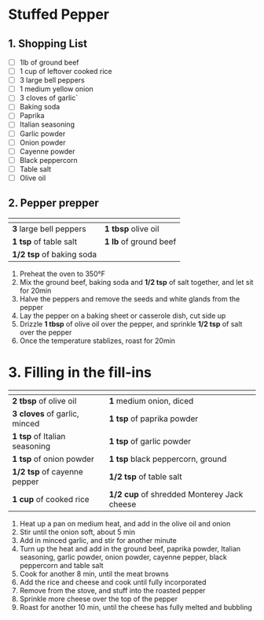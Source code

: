  # Stuffed Pepper

## 1. Shopping List

- [ ] 1lb of ground beef
- [ ] 1 cup of leftover cooked rice
- [ ] 3 large bell peppers
- [ ] 1 medium yellow onion
- [ ] 3 cloves of garlic`
- [ ] Baking soda
- [ ] Paprika
- [ ] Italian seasoning
- [ ] Garlic powder
- [ ] Onion powder
- [ ] Cayenne powder
- [ ] Black peppercorn
- [ ] Table salt
- [ ] Olive oil

## 2. Pepper prepper
|<!-- -->|<!-- -->|
|---|---|
| **3** large bell peppers | **1 tbsp** olive oil |
| **1 tsp** of table salt | **1 lb** of ground beef |
| **1/2 tsp** of baking soda | |

1. Preheat the oven to 350°F
2. Mix the ground beef, baking soda and **1/2 tsp** of salt together, and let sit for 20min
3. Halve the peppers and remove the seeds and white glands from the pepper
4. Lay the pepper on a baking sheet or casserole dish, cut side up
5. Drizzle **1 tbsp** of olive oil over the pepper, and sprinkle **1/2 tsp** of salt over the pepper
6. Once the temperature stablizes, roast for 20min

# 3. Filling in the fill-ins
|<!-- -->|<!-- -->|
|---|---|
| **2 tbsp** of olive oil |  **1** medium onion, diced |
| **3 cloves** of garlic, minced | **1 tsp** of paprika powder |
| **1 tsp** of Italian seasoning | **1 tsp** of garlic powder |
| **1 tsp** of onion powder | **1 tsp** black peppercorn, ground |
| **1/2 tsp** of cayenne pepper | **1/2 tsp** of table salt |
| **1 cup** of cooked rice | **1/2 cup** of shredded Monterey Jack cheese |

1. Heat up a pan on medium heat, and add in the olive oil and onion
2. Stir until the onion soft, about 5 min
3. Add in minced garlic, and stir for another minute
4. Turn up the heat and add in the ground beef, paprika powder, Italian seasoning, garlic powder, onion powder, cayenne pepper, black peppercorn and table salt
5. Cook for another 8 min, until the meat browns
6. Add the rice and cheese and cook until fully incorporated
7. Remove from the stove, and stuff into the roasted pepper
8. Sprinkle more cheese over the top of the pepper
9. Roast for another 10 min, until the cheese has fully melted and bubbling